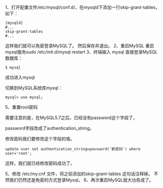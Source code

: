 1、打开配置文件/etc/mysql/conf.d/，在mysqld下添加一行skip-grant-tables，如下：
```
[mysqld]
#...
skip-grant-tables
#...
```
这样我们就可以免密登录MySQL了。
然后保存并退出。
2、重启MySQL
重启mysql服务sudo /etc/init.d/mysql restart
3、终端输入 mysql 直接登录MySQL数据库：
```
$ mysql
```
成功进入mysql

切换到MySQL系统库mysql：
```
mysql> use mysql;
```
5、重置root密码

需要注意的是，在MySQL5.7之后，已经没有password这个字段了，

password字段改成了authentication_string。

修改密码我们要修改这个字段的值。
```
update user set authentication_string=password('新密码') where user='root';
```
这样，我们就已经修改密码成功了。

5、修改 /etc/my.cnf 文件，将之前添加的skip-grant-tables 这句话注释掉。
不然我们仍然还是免密的方式登录Mysql。
6、再次重启MySQL就大功告成了。
